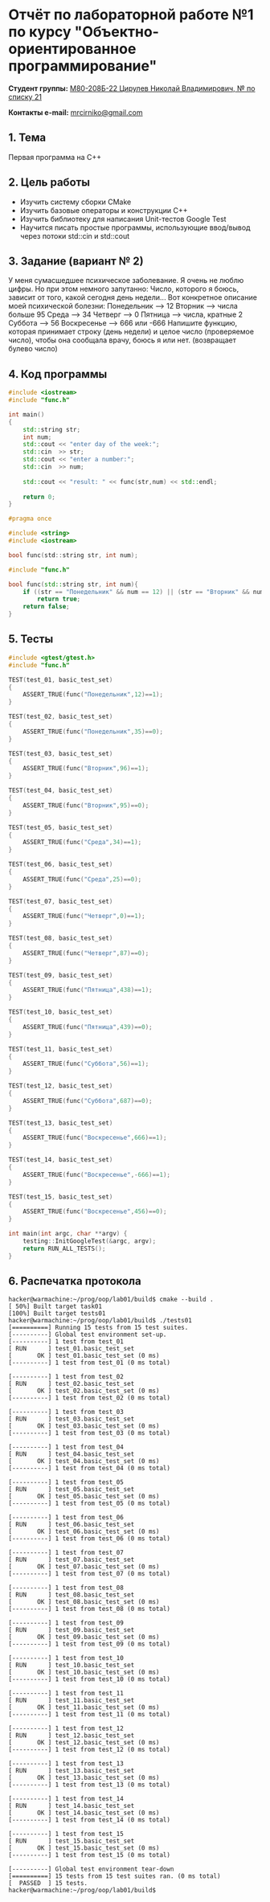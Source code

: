 # Отчёт по лабораторной работе №1 по курсу "Объектно-ориентированное программирование"

<b>Студент группы:</b> <ins>М80-208Б-22 Цирулев Николай Владимирович, № по списку 21</ins> 

<b>Контакты e-mail:</b> <ins>mrcirniko@gmail.com</ins>

## 1. Тема
Первая программа на C++

## 2. Цель работы
- Изучить систему сборки CMake
- Изучить базовые операторы и конструкции C++
- Изучить библиотеку для написания Unit-тестов Google Test
- Научится писать простые программы, использующие ввод/вывод через потоки std::cin и std::cout

## 3. Задание (вариант № 2)
У меня сумасшедшее психическое заболевание. Я очень не люблю цифры. Но при этом немного запутанно: Число, которого я боюсь, зависит от того, какой сегодня день недели... Вот конкретное описание моей психической болезни:
 Понедельник --> 12
Вторник --> числа больше 95
Среда --> 34
Четверг --> 0
Пятница --> числа, кратные 2
Суббота --> 56
Воскресенье --> 666 или -666
Напишите функцию, которая принимает строку (день недели) и целое число (проверяемое число), чтобы она сообщала врачу, боюсь я или нет. (возвращает булево число)

## 4. Код программы

```:src/task01.cpp
#include <iostream>
#include "func.h"

int main()
{
    std::string str;
    int num;
    std::cout << "enter day of the week:";
    std::cin  >> str;
    std::cout << "enter a number:";
    std::cin  >> num;
    
    std::cout << "result: " << func(str,num) << std::endl;
    
    return 0;
}
```

```:src/func.h
#pragma once

#include <string>
#include <iostream>

bool func(std::string str, int num);
```

```:src/func.cpp
#include "func.h"

bool func(std::string str, int num){
    if ((str == "Понедельник" && num == 12) || (str == "Вторник" && num > 95) || (str == "Среда" && num == 34) || (str == "Четверг" && num == 0) || (str == "Пятница" && num % 2 == 0) || (str == "Суббота" && num == 56) || (str == "Воскресенье" && abs(num) == 666))
        return true;
    return false;
}
```

## 5. Тесты

```:src/tests01.cpp
#include <gtest/gtest.h>
#include "func.h"

TEST(test_01, basic_test_set)
{
    ASSERT_TRUE(func("Понедельник",12)==1);
}

TEST(test_02, basic_test_set)
{
    ASSERT_TRUE(func("Понедельник",35)==0);
}

TEST(test_03, basic_test_set)
{
    ASSERT_TRUE(func("Вторник",96)==1);
}

TEST(test_04, basic_test_set)
{
    ASSERT_TRUE(func("Вторник",95)==0);
}

TEST(test_05, basic_test_set)
{
    ASSERT_TRUE(func("Среда",34)==1);
}

TEST(test_06, basic_test_set)
{
    ASSERT_TRUE(func("Среда",25)==0);
}

TEST(test_07, basic_test_set)
{
    ASSERT_TRUE(func("Четверг",0)==1);
}

TEST(test_08, basic_test_set)
{
    ASSERT_TRUE(func("Четверг",87)==0);
}

TEST(test_09, basic_test_set)
{
    ASSERT_TRUE(func("Пятница",438)==1);
}

TEST(test_10, basic_test_set)
{
    ASSERT_TRUE(func("Пятница",439)==0);
}

TEST(test_11, basic_test_set)
{
    ASSERT_TRUE(func("Суббота",56)==1);
}

TEST(test_12, basic_test_set)
{
    ASSERT_TRUE(func("Суббота",687)==0);
}

TEST(test_13, basic_test_set)
{
    ASSERT_TRUE(func("Воскресенье",666)==1);
}

TEST(test_14, basic_test_set)
{
    ASSERT_TRUE(func("Воскресенье",-666)==1);
}

TEST(test_15, basic_test_set)
{
    ASSERT_TRUE(func("Воскресенье",456)==0);
}

int main(int argc, char **argv) {
    testing::InitGoogleTest(&argc, argv);
    return RUN_ALL_TESTS();
}
```

## 6. Распечатка протокола 

```
hacker@warmachine:~/prog/oop/lab01/build$ cmake --build .
[ 50%] Built target task01
[100%] Built target tests01
hacker@warmachine:~/prog/oop/lab01/build$ ./tests01
[==========] Running 15 tests from 15 test suites.
[----------] Global test environment set-up.
[----------] 1 test from test_01
[ RUN      ] test_01.basic_test_set
[       OK ] test_01.basic_test_set (0 ms)
[----------] 1 test from test_01 (0 ms total)

[----------] 1 test from test_02
[ RUN      ] test_02.basic_test_set
[       OK ] test_02.basic_test_set (0 ms)
[----------] 1 test from test_02 (0 ms total)

[----------] 1 test from test_03
[ RUN      ] test_03.basic_test_set
[       OK ] test_03.basic_test_set (0 ms)
[----------] 1 test from test_03 (0 ms total)

[----------] 1 test from test_04
[ RUN      ] test_04.basic_test_set
[       OK ] test_04.basic_test_set (0 ms)
[----------] 1 test from test_04 (0 ms total)

[----------] 1 test from test_05
[ RUN      ] test_05.basic_test_set
[       OK ] test_05.basic_test_set (0 ms)
[----------] 1 test from test_05 (0 ms total)

[----------] 1 test from test_06
[ RUN      ] test_06.basic_test_set
[       OK ] test_06.basic_test_set (0 ms)
[----------] 1 test from test_06 (0 ms total)

[----------] 1 test from test_07
[ RUN      ] test_07.basic_test_set
[       OK ] test_07.basic_test_set (0 ms)
[----------] 1 test from test_07 (0 ms total)

[----------] 1 test from test_08
[ RUN      ] test_08.basic_test_set
[       OK ] test_08.basic_test_set (0 ms)
[----------] 1 test from test_08 (0 ms total)

[----------] 1 test from test_09
[ RUN      ] test_09.basic_test_set
[       OK ] test_09.basic_test_set (0 ms)
[----------] 1 test from test_09 (0 ms total)

[----------] 1 test from test_10
[ RUN      ] test_10.basic_test_set
[       OK ] test_10.basic_test_set (0 ms)
[----------] 1 test from test_10 (0 ms total)

[----------] 1 test from test_11
[ RUN      ] test_11.basic_test_set
[       OK ] test_11.basic_test_set (0 ms)
[----------] 1 test from test_11 (0 ms total)

[----------] 1 test from test_12
[ RUN      ] test_12.basic_test_set
[       OK ] test_12.basic_test_set (0 ms)
[----------] 1 test from test_12 (0 ms total)

[----------] 1 test from test_13
[ RUN      ] test_13.basic_test_set
[       OK ] test_13.basic_test_set (0 ms)
[----------] 1 test from test_13 (0 ms total)

[----------] 1 test from test_14
[ RUN      ] test_14.basic_test_set
[       OK ] test_14.basic_test_set (0 ms)
[----------] 1 test from test_14 (0 ms total)

[----------] 1 test from test_15
[ RUN      ] test_15.basic_test_set
[       OK ] test_15.basic_test_set (0 ms)
[----------] 1 test from test_15 (0 ms total)

[----------] Global test environment tear-down
[==========] 15 tests from 15 test suites ran. (0 ms total)
[  PASSED  ] 15 tests.
hacker@warmachine:~/prog/oop/lab01/build$
```
